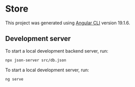 # Store

This project was generated using [Angular CLI](https://github.com/angular/angular-cli) version 19.1.6.

## Development server

To start a local development backend server, run:

```bash
npx json-server src/db.json
```

To start a local development server, run:

```bash
ng serve
```
